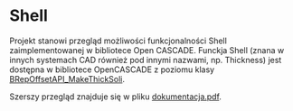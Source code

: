 # Shell

Projekt stanowi przegląd możliwości funkcjonalności Shell zaimplementowanej w bibliotece Open CASCADE.
Funckja Shell (znana w innych systemach CAD również pod innymi nazwami, np. Thickness) jest dostępna w bibliotece OpenCASCADE z poziomu klasy [BRepOffsetAPI_MakeThickSoli](https://old.opencascade.com/doc/occt-7.5.0/refman/html/class_b_rep_offset_a_p_i___make_thick_solid.html).

Szerszy przegląd znajduje się w pliku [dokumentacja.pdf](docs/dokumentacja.pdf).
